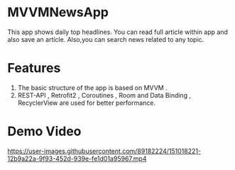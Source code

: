 # MVVMNewsApp
This app shows daily top headlines. You can read full article within app and also save an article.
Also,you can search news related to any topic.

# Features
1.	The basic structure of the app is based on MVVM .
2.	REST-API , Retrofit2 , Coroutines , Room and Data Binding , RecyclerView are used for better performance.

# Demo Video
https://user-images.githubusercontent.com/89182224/151018221-12b9a22a-9f93-452d-939e-fe1d01a95967.mp4

